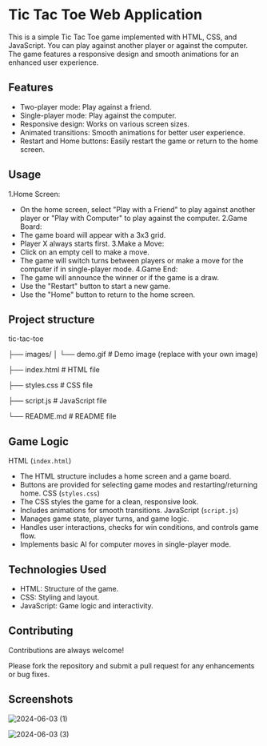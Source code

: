 # Tic Tac Toe Web Application
This is a simple Tic Tac Toe game implemented with HTML, CSS, and JavaScript. You can play against another player or against the computer. The game features a responsive design and smooth animations for an enhanced user experience.
## Features

- Two-player mode: Play against a friend.
- Single-player mode: Play against the computer.
- Responsive design: Works on various screen sizes.
- Animated transitions: Smooth animations for better user experience.
- Restart and Home buttons: Easily restart the game or return to the home screen.


## Usage

1.Home Screen:
- On the home screen, select "Play with a Friend" to play against another player or "Play with Computer" to play against the computer.
2.Game Board:
- The game board will appear with a 3x3 grid.
- Player X always starts first.
3.Make a Move:
- Click on an empty cell to make a move.
- The game will switch turns between players or make a move for the computer if in single-player mode.
4.Game End:
- The game will announce the winner or if the game is a draw.
- Use the "Restart" button to start a new game.
- Use the "Home" button to return to the home screen.


## Project structure

tic-tac-toe


├── images/
│   └── demo.gif               # Demo image (replace with your own image)

├── index.html                 # HTML file

├── styles.css                 # CSS file

├── script.js                  # JavaScript file

└── README.md                  # README file

## Game Logic

HTML (`index.html`)
- The HTML structure includes a home screen and a game board.
- Buttons are provided for selecting game modes and restarting/returning home.
CSS (`styles.css`)
- The CSS styles the game for a clean, responsive look.
- Includes animations for smooth transitions.
JavaScript (`script.js`)
- Manages game state, player turns, and game logic.
- Handles user interactions, checks for win conditions, and controls game flow.
- Implements basic AI for computer moves in single-player mode.
## Technologies Used

- HTML: Structure of the game.
- CSS: Styling and layout.
- JavaScript: Game logic and interactivity.
## Contributing

Contributions are always welcome!

Please fork the repository and submit a pull request for any enhancements or bug fixes.
## Screenshots

![2024-06-03 (1)](https://github.com/HarshavarthanRbh/PRODIGY_WD_03/assets/171503008/7792a809-bd72-4196-843d-1eb8166af0e7)


![2024-06-03 (3)](https://github.com/HarshavarthanRbh/PRODIGY_WD_03/assets/171503008/16de47e9-aa68-40a8-bb5d-9656bbc870a7)

